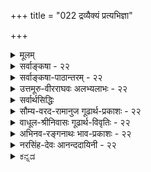 +++
title = "022 द्रव्यैक्यं प्रत्यभिज्ञा"

+++
<details><summary>मूलम्</summary>

द्रव्यैक्यं प्रत्यभिज्ञा प्रथयति परिमित्यन्तरेऽन्याप्रतीतेरंशूत्कर्षक्षयादिक्षममपि च ततो राशिवत्स्थूलमेकम् ।  
नो चेदश्रान्तचण्डानिलजलधिधुनीदन्तिदावानलाद्यैः क्षोणीयं क्षुद्यमाना क्षणमपि चरमामण्ववस्थां न जह्यात् ॥ २२ ॥
</details>

<details><summary>सर्वाङ्कषा - २२</summary>

अवयवातिरिक्तावयवि-वादे बाधकान्य् उपन्यस्य,  
उभयोर् अनतिरेके साधक-प्रमाणम् आह - द्रव्यैक्यमित्यादिना ।  
**परिमित्य्-अन्तरे** = परिमाणभेदे सत्य् अपि  
**अन्याप्रतीतेः** = अतिरिक्तपदार्थस्याप्रतीतेः **प्रत्यभिज्ञा** = ‘तदेवेदम्” इति प्रत्यभिज्ञा **द्रव्यैक्यम्** = उपादानोपादेयद्रव्ययोः अभेदम् **प्रथयति** = प्रकटयति । 

पत्र-ताटङ्कादौ आकुञ्चनप्रसारणादिना न्यूनाधिकदेशव्याप्तिरूपपरिमाणभेददर्शनेऽपि तदेवेदम्' इति ऐक्यप्रत्यभिज्ञायाः सर्वसंमतत्वात् उपादानोपादेययोः अत्यन्तं भेदो नास्त्येव । अवस्थाविशिष्टवेषेण एकमेव द्रव्यम् 'उपादानम्', ‘उपादेयम्” इति भिन्नतया व्यपदिश्यते । मृत्पिण्डः उपादानम्, घटः उपादेय इत्यत्र हि पिण्डत्वावस्थाविशिष्टा मृत् उपादानम्, घटत्वावस्थाविशिष्टा मृत् उपादेयेत्यर्थः । एतदपेक्षयातिरिक्तं किं वर्तते ? अतः अवस्थाभेदमात्रम्, न तु द्रव्यभेदः ॥ 

नन्वेवं यदि उपादानोपादेययोरैक्यमङ्गीक्रियते, तर्हि अशुद्धैर्ग्रामसारैः सस्यादेः पोषणात्, तत्र जातानां तण्डुलादीनां तादृशग्रामसारपरिणामभूतानां तदभिन्नानां भक्षणात् शिष्टानां प्रायश्चित्तीयता स्यात् । अथ 



[[48]]

सांख्यवत् सिद्धान्ते उपादानोपादेययोरत्यन्ताभेदानङ्गीकारात् न दोष इतिचेत्; एवं तृप्यन्तं छान्दसं त्वां किं ब्रूमः ? सांख्यवद्दोषो माअस्तु । अन्यादृशो दोषोऽस्तीति प्रायश्चित्तीयता कथं वार्यते ? अतः सत्कार्यवादादसत्कार्यवाद एव धर्मशास्त्रानुगुण इति चेत्-नशब्दपरिवर्तनमात्रेण प्रत्यक्षतो दृश्यमानं ग्रामसारैः पोषणं वैज्ञानिकं कथमपगच्छेत् ? परन्त्वत्रायमस्ति विशेषः - मृदः घटाद्यात्मना परिणामः प्रत्यक्षदृष्टः । ' मृदयं घटः' इति प्रत्यभिज्ञापि सर्वानुभवसिद्धा । सस्यादिपरिणामस्थले नैतादृशः परिणामः । स्वपोषणाय दत्तं गोमयादिग्रामसारं स्वपादैः चूषन्तः, स्वस्वरूपानुगुणं तं ग्रामसारमद्भुतरीत्या परिवर्तयन्तः रूपरसगन्धान् विचित्रान् प्रदर्शयन्तः कीदृशमिन्द्रजालं सस्यादिषु वर्तमाना जीवाः कुर्वन्तीति स्मारं स्मारं मूकैर्भवितव्यं सर्वैः । ग्रामसारपरिणामभूतमेव विविधसस्यानां विविधपुष्पफलादिकमिति वैज्ञानिकोऽयं विषयः केन वानुन्मत्तेनापलपितुं शक्यः । परन्तु तत्र वैज्ञानिकोऽपि सत्यांशः न द्रव्यैक्यप्रत्यभिज्ञां लेशतोऽपि जनयतीत्याश्चर्यमेतत् । परन्तु जानन्ति विज्ञानिनः । एवमेव ब्रह्मणः विविधविचित्रशक्तिपूर्णस्य परिणामरूपमपीदं जगत्, न तथा ज्ञायते, प्रत्यभिज्ञायते वा चर्मचक्षुष्कैः । ज्ञानविज्ञानसंपन्नास्तु 'सर्वं खल्विदं ब्रह्म' (छां.3-14-1) इति जानन्तः प्रत्यभिजानन्तश्च नन्दन्ति । तादृशसर्वात्मकब्रह्मदर्शने देहस्मरणादिकं किं भवेत् ? एतादृशं विलक्षणं परिणाममेव ‘विवर्तम्' आतस्थुः श्रीशङ्कराचार्या इति समये स्थाप्यते । अतः सस्यफलादौ ऐक्यप्रत्यभिज्ञाया अभावात् न प्रायश्चित्तादिप्रसङ्गःः॥ 

[[1]]

ननु प्रत्यभिज्ञाया अभावेऽपि वस्तुनोरैक्यात् प्रत्यवायोऽपरिहार्य एव किलेति चेत्; मृदः घटरूपेण परिणामापेक्षया ग्रामसाराणां पुष्पफलादिरूपेण परिणामस्यात्यन्तविलक्षणत्वान्न दोषलेशः । तत्तत्सस्यादिषु वर्तमानो हि जीवः चैतन्यस्वरूपः शब्दस्पर्शरूपरसगन्धान् अपूर्वतया परिवर्त्य सर्वं पवित्रीकृत्यैव परिणमयति । अन्यथा हि रथ्याजलानां गङ्गायां मेलनेन गङ्गाया अपि पावनत्वं न स्यात् । एतदपेक्षयापि ग्रामसाराणां परिणामोऽत्यन्तं विलक्षणोऽत्यन्तं विस्मयकारीति विवेकिनामत्याश्चर्यावहम् । तावता परिणामो नास्तीत्यसत्कार्यवादस्तु विज्ञानविरुद्धः । मनस्समाधानार्थमुच्यते यदि, तर्हि समाधत्स्व कथञ्चित् । अन्ततः - किं न स्मर्यते 'मन एव मनुष्याणां कारणं बन्धमोक्षयोः' इति । अत एतादृशविवर्तस्थले न कश्चन प्रत्यवायः । तावता वस्तुतत्त्वं कथमन्यथा भवेत् ? भोजनकाले तु भगवद्व्यतिरिक्तस्मरणं निषिद्धमित्यपि स्मर्तव्यम् । एवं सत्यपि भोजनसमये ग्रामसारस्मरणं कस्यचिद्दौर्भाग्यशालिनो यदि भवेत्, तदा भगवद्वैभवम् एतादृशेन्द्रजालरूपं स्मृत्वा पापं क्षपितव्यम्, न शक्यं चेदुपोषितव्यम् ॥ 

ननु श्रुतौ ' यथा सौम्य' इत्यादिना मृत्कार्यदृष्टान्त एव प्रदर्शितः, न तु सस्यादिदृष्टान्त इति चेत्, अस्य वैज्ञानिकत्वेन सर्वैर्ज्ञातुमशक्यत्वात्प्रसिद्धो दृष्टान्तः प्रादर्शि । मृन्निर्मितं गजाश्वदेवतामूर्त्यादिकमेव वा दृष्टान्तीक्रियताम् । मृदा निर्मितमपि गजादिकं पश्यन्तः, 'गजोऽयम अत्यद्भुतो वर्तते' इत्येव वदन्ति । देवप्रतिमां पश्यन्तश्च दिव्यं देवं पश्यन्ति पुरतः, न तु मृदम् । मृदं पश्यतां तत्र देवो न स्यात् । देवं पश्यतां तत्र मृन्न स्यात् । ‘पृथिव्या ओषधयः । ओषधीभ्योऽन्नम्' इत्यादिश्रुत्या अन्नादिपरिणामा अपि पृथिव्या एव । किं बहुना ! वेदान्तः अन्नपदं पृथिवीपर्यायं ब्रवीतीति 'ता अन्नमसृजन्त' इत्यादौ संप्रतिपन्नम् ॥ 

[[49]]



किं बहुना ! भुक्तमन्नं रसरक्तमांसमेदोमज्जास्थिरूपेण क्रमेण परिणमत इति प्रसिद्धम्। मातुश्शरीरे मातुः रक्तं क्षीररूपेण परिणमते । गोरक्तं क्षीररूपेण परिणमते । द्वयममृततुल्यमिति शास्त्रम् । नो चेत् स्तन्यपानं रक्तपानमेव भवेदिति महान् प्रत्यवायः स्यात् । तत्राप्यसत्कार्यवाद एवेति चेत्, तत् क्षीरं कुत आगतम्? किमाकाशादिति वक्तव्यम् । ईश्वर एव सर्वत्र सर्वं करोतीति चेत्, करोत्वीश्वरः । उपादानं किम् ? किं वस्तु किं रूपं करोति? अतोऽसत्कार्यवाद इति संकेतमात्रात् नात्मरक्षणं भविष्यति । परिणामवादस्तु वैज्ञानिकः मनस्तृप्त्यर्थं तथाङ्गीकुर्म इति चेत्, अङ्गीक्रियतामित्युक्तमेव ॥ 

महद्रहस्यमत्रैव ह्यस्ति किञ्चिद्विचिन्त्यताम् । एतावतापि कालेन केनाप्यवहितं न हि ॥ कथमेवमभूत् नैव ज्ञातुं केनापि शक्यते । मायां पृच्छ, न चेत्कालरूपिणं तं स्वयं प्रभुम् । 

इदमत्र तत्त्वम् - परिणामस्थले एवैक्यप्रत्यभिज्ञा । विवर्तस्थले तु द्रव्यैक्यं विज्ञानमात्रगम्यम्, न प्रत्यक्षगम्यम् । ग्रामसारेण वर्धितानां सस्यवृक्षलतादीनां धान्यफलपुष्पादीनां तत्परिणामरूपत्वं को वा विश्वसेत् विज्ञानिनमृते? ' अग्नेरापः' इति वदति श्रुतिः । 'कारणगुणाः कार्ये संक्रामन्ति' इति न्यायः कुत्र गतः ? कुतो गतः ? अत्रैवास्ति सृष्टेः रहस्यं सर्वम् । एतदपरिशीलनादेव पण्डितानां कलहो नाद्यापि शान्तः । कुत एवमिति चेत्, मायां पृच्छ, अथवा तत्स्वामिनं भगवन्तं पृच्छ । तथा च कार्ये कारणप्रत्यभिज्ञायां परिणामः, अप्रत्यभिज्ञायां तु विवर्त इत्येव युक्तम् । अधिकं पश्चात् ॥ 

सुसूक्ष्मं सृष्टिविज्ञानं परिशीलयताम् ' आराममस्य पश्यति न तं पश्यति कश्चन' (बृ.6-3-14) इति सृष्टिकर्तुर्वैभवं वैशिष्टयं च सर्वं ज्ञायेत । अत्र 'अस्य' इत्यनेन पूर्वं तत्रैव ‘स हि कर्ता' इति प्रस्तुतः परमात्मा ग्राह्यः, न तु जीवः, अर्थविरोधात् । परमात्मनोऽघटितघटनासामर्थ्यस्यान्यत्किमपेक्षितं साक्ष्यम् 'अग्नेरापः' इत्येतदपेक्षया । अग्नेरपां परिणामरूपता कथं वा मानवबुद्ध्या प्रत्यभिज्ञातुं शक्यः ? अतस्सृष्टिविज्ञानं परिणामविशेषरूपविवर्तरूपमेव । इदमेव न विलक्षणत्वाद्यधिकरणानां सर्वेषामपि विषयः । अत एव जगदिदं ज्ञानिनां दृष्ट्या ब्रह्मस्वरूपम्, आरामरूपं च । इतरेषां तु विज्ञानदृष्ट्या ब्रह्मस्वरूपम्, अज्ञानिनां दृष्ट्या तु केवलजडस्वरूपम् ॥ 

पूर्वग्रहादिकं त्यक्त्वा चिन्त्यतां सत्यमीदृशम् । सत्यैकनिष्ठास्सन्तोऽत्र प्रमाणं स्युरमत्सराः ॥ वर्धयित्वा बहून् शब्दान् केशाकेशि विधाय च । लाभः को वाऽऽप्त इति च चिन्त्यतामात्मसाक्षिकम्॥ सर्वज्ञा अपि गुरवः सूचनान्मायिनो ध्रुवम् । नैव प्राचीकशन् ते हीत्येवं मन्यामहे वयम् ॥ कालेनैवोत्तरं देयम्, तदधीनाः किलेतरे । स चागतश्च कालोऽयम् अद्य दैवं वदत्यहो ॥ 

अतिरिक्तावयव्य्-अनङ्गीकारे तात्त्विकं लाघवमाह - अंशूत्कर्षेत्यादि ।  
**अंशु**शब्दः अंशपर्यायः । **अंशवः** = अवयवाः । तेषाम् उत्कर्षः, **क्षयादिश्च** = आधिक्यन्यूनत्वे । तयोः **क्षमम्** = योग्यम् ।  
**ततः** = अतिरिक्तावयव्य्-अभावाद् एव स्थूलम् **एकम्** = अवयविपदवाच्यंम्  
**राशिवत्** = धान्यराश्य्-आदाव् इव  
अंशूत्कर्षक्षयादिक्षममपि च भवति ।  


[[50]]

अतिरिक्तावयविवादे हि, अवयवितः एकंपरमाणुविश्लेषे, संश्लेषे वा पूर्वावयविनः नाशः, संघातोऽनेकभूतैरपि भवति यथा ह्येकभूतस्य भागैः, 

देहादिः पञ्चभूतात्मक इति निगमाद्युक्तिभिश्च प्रसिद्धम् । 

नूतनावयविनः उत्पत्तिश्च अङ्गीक्रियते । इदन्त्वत्यन्तानुभवविरुद्धम् । अतिरिक्तावयव्यनङ्गीकारे तु, एकस्य धान्यराशेः कतिपयधान्यानां विश्लेषे, संश्लेषे वा अवयविनाशोत्पत्यादेरभावात् न कोऽपि कल्पनादिकेशः ॥ 

एवमनङ्गीकारे महदनिष्टमाह - नो चेदित्यादिना । नो **चेत्** = एवं यदि नाङ्गीक्रियते, हठादतिरिक्तावयवी यदि साध्यते, तदा **अश्रान्तचण्डानिलजलधिधुनीदन्तिदावानलाद्यैः** = **अश्रान्ताः** = अविरताः **चण्डानिलः** =वात्यादिः । **जलधिः** = समद्रः । **धुन्यः** = नद्यः । **दन्तिनः** = दिग्गजाः, तैः पौराणिकप्रक्रियया भूमेरधः अष्टदिक्षु भूमिं वहन्तो वर्तमाना महागजाः भारपीडिताः स्वांसं यदा चालयन्ति, तदा भूमिरपि तेन चलनेन कंपते इति पौराणिकाः । अथवा, **दन्तिनः** = सामान्यगजाः । ते मत्ता भूमिं घट्टयन्ति । तेन कतिपयाणूनां विश्लेषोऽनिवार्यः । **दावानलः** = दावाग्निः । **आद्यैः** = एतदादिभिः अवयवविश्लेषहेतुभिः इयं **क्षोणी** = भूमिः **क्षुद्यमाना** = चूर्णीक्रियमाणा **चरमाम्** = प्रलयकालिकीम् **अण्ववस्थाम्** = अणुत्वावस्थांम् क्षणमपि न **जह्यात्** = न त्यजेत् आदिपदेन भूकम्पादिः गृह्यते ॥ 

। 

अयमाशयः – एकस्य परमाणोः विश्लेषेऽपि पूर्वावयविनो नाशः, अवयव्यन्तरोत्पत्तिश्च वैशेषिकैः अङ्गीक्रियते । एवञ्च, महावात्याः, समुद्रतरङ्गारभट्यः, नदीभूकम्पाद्याश्च परमाणुविश्लेषहेतवः सततं संभाव्यन्ते किल । एभिः भूमिरूपावयविनः पूर्व स्थितवतः नाशः अनिवार्यः । यावता च पुनरवयव्यारम्भः, तावतैव उक्तहेतुष्वन्यतमस्यानिवार्यतया पुनः पुनः अवयवानां विश्लेषेण अवयविनः नाश एव स्यात् । ततश्च भूम्याख्यावयविनः निष्पत्तिरेवासंभाविनी स्यात् । इदं चात्यन्तमनुभवादिविरुद्धम् । अतः अतिरिक्तावयव्यनङ्गीकार एव वरम् । वस्तुतस्तु - आरम्भवादिनां लोकायतपदवाच्यानां नैयायिकानां नायं शास्त्रस्य विषयः । ईश्वरानुमानादिकमपि न शुद्धनैयायिकानामिति अग्रे नायकसरे वक्ष्यते । अथापि दोषस्य समाधेयत्वाभिप्रायेण दूषणमुक्तम्, शिष्यबुद्धिवैशद्याय ॥ २२ ॥
</details>


<details><summary>सर्वाङ्कषा-पाठान्तरम् - २२</summary>

अवयवातिसिकतावयविवादे बाधकान्युपन्यस्य, उभयोरनतिरेके साधकप्रमाणमाह - द्रव्यैक्य-मित्यादिना । परिमित्यन्तरे = परिमाणभेदे सत्यपि अन्याप्रतीतेः = अतिरिक्तपदार्थस्याप्रतीतेः प्रत्यभिज्ञा = 'तदेवेदम्‌' इति प्रत्यभिज्ञा द्रव्यैक्यम्‌ = उपादानोपादेयद्रव्ययोः अभेदम् प्रथयति = प्रकटयति । पत्रताटङ्कादौ आकुञ्चनप्रसारणादिना न्युनाधिकदेशव्याप्तिरूपपरिमाणभेददर्शनेऽपि 'तदेवेदम्‌' इति ऐक्यप्रत्यभिज्ञायाः सर्वसंमतत्वात्‌ उपादानोपादेययोः अत्यन्तं भेदो नास्त्येव । अवस्थाविशिष्टवेषेण एकमेव द्रव्यम्‌ 'उपादानम्‌', 'उपादेयम्‌' इति भिन्नतया व्यपदिश्यते । मृत्पिण्डः उपादानम्‌, घटः उपादेय इत्यत्र हि पिण्डत्वावस्थाविशिष्टा मृत्‌ उपादानम्‌, घटत्वावस्थाविशिष्टा मृत्‌ उपादेयेत्यर्थः । एतदपेक्षयातिरिक्तं किं वर्तते? अतः अवस्थाभेदमात्रम्‌, न तु द्रव्यभेदः ॥   
नन्वेवं यदि उपादानोपादेययोरैक्यमङ्गीक्रियते, तर्हि अशुद्धैर्ग्रामसारेः सस्यादेः पोषणात्‌, तत्र जातानां तण्डुलादीनां तादृशग्रामसारपरिणामभूतानां तदभित्नानां भक्षणात्‌ शिष्टानां प्रायश्चित्तीयता स्यात्‌ । अथ सांख्यवत्‌ सिद्धान्ते उपादानोपादेययोरत्यन्ताभेदानङ्गीकारात्‌ न दोष इतिचेत्‌; एवं तृप्यन्तं छान्दसं त्वां किं ब्रूमः? सांख्यवद्दोषो माअस्तु । अन्यादृशो दोषोऽस्तीति प्रायश्चित्तीयता कथं वार्यते? अतः सत्कार्यवादादसत्कार्यवाद एव धर्मशास्त्रानुगुण इति चेत्‌ न शब्दपरिवर्तनमात्रेण प्रत्यक्षतो दृश्यमानं ग्रामसारैः पोषणं वैज्ञानिकं कथमपगच्छेत्‌? परन्त्वत्रायमस्ति विशेषः - मृदः धटाद्यात्मना परिणामः प्रत्यक्षदृष्टः । 'मृदयं घटः' इति प्रत्यभिज्ञापि सर्वानुभवसिद्धा । सस्यादिपरिणामरस्थले नैतादृशः परिणामः । स्वपोषणाय दत्तं गोमयादिग्रामसारं स्वपादैः चूषन्तः, स्वस्वरूपानुगुणं तं ग्रामसारमद्भुतरीत्या परिवर्तयन्तः रूपरसगन्धान्‌ विचित्रान्‌ प्रदर्शयन्तः कीदृशमिन्द्रजालं सस्यादिषु वर्तमाना जीवाः कुर्वन्तीति स्मारं स्मारं मूकैर्भवितव्यं सर्वैः । ग्रामसारपरिणामभूतमेव विविधसस्यानां विविधपुष्पफलादिकमिति वैज्ञानिकोऽयं विषयः केन वानुन्मत्तेनापलपितुं शक्यः । परन्तु तत्र वैज्ञानिकोऽपि सत्यांशः न द्रव्यैक्यप्रत्यभिज्ञां लेशतोऽपि जनयतीत्याश्चर्यमेतत्‌ । परन्तु जानन्ति विज्ञानिनः । एवमेव ब्रह्मणः विविधविचित्रशक्तिपूर्णस्य परिणामरूपमपीदं जगत्‌, न तथा ज्ञायते, प्रत्यभिज्ञायते वा चर्मचक्षुष्कैः । ज्ञानविज्ञानसंपन्नास्तु 'सर्वं खल्विदं ब्रह्म' (छं .३-१४-१) इति जानन्तः प्रत्यभिजानन्तश्च नन्दन्ति । तादृशसर्वात्मकब्रह्मदर्शने देहस्मरणादिकं किं भवेत्‌? एतादृशं विलक्षणं परिणाममेव 'विवर्तम्‌' आतस्थुः श्रीशङ्कराचार्या इति समये स्थाप्यते । अतः सस्यफलादौ ऐक्यप्रत्यभिज्ञाया अभावात्‌ न प्रायश्चित्तादिप्रसद्धः ॥   
ननु प्रत्यभिज्ञाया अभावेऽपि वस्तुनोरैक्यात्‌ प्रत्यवायोऽपरिहार्य एव किलेति चेत्‌; मृदः घटरूपेण परिणामपेक्षया ग्रामसाराणां पुष्पफलादिरूपेण परिणामस्यात्यन्तविलक्षणत्वान्न दोषलेशः । तत्तत्सस्यादिषु वर्तमानो हि जीवः चैतन्यस्वरूपः शब्दस्पर्शरूपरसगन्धान्‌ अपूर्वतया परिवर्त्त्य सर्वं पवित्रीकृत्यैव परिणम- यति । अन्यथा हि रथ्याजलानां गङ्गायां मेलनेन गङ्गाया अपि पावनत्वं न स्यात्‌ । एतदपेक्षयापि ग्रामसाराणां परिणामोऽत्यन्तं विलक्षणोऽत्यन्तं विस्मयकारीति विवेकिनामत्याश्चर्यावहम्‌ । तावता परिणामो नास्तीत्यसत्कार्यवादस्तु विज्ञानविरुद्धः । मनस्समाधानार्थमुच्यते यदि, तर्हि समाधत्स्व कथञ्चित्‌ । अन्ततः - किं न स्मर्यते 'मन एव मनुष्याणां कारणं बन्धमोक्षयोः' इति । अत एतादृशविवर्तस्थले न कश्चन प्रत्यवायः । तावता वस्तुतत्त्वं कथमन्यथा भवेत्‌? भोजनकाले तु भगवद्व्यतिरिक्तस्मरणं निषिद्धमित्यपि स्मर्तव्यम्‌ । एवं सत्यपि भोजनसमये ग्रामसारस्मरणं कस्यचिद्दौर्भाग्यशालिनो यदि भवेत्‌, तदा भगवद्वैभवम्‌ एतादृशेन्द्रजालरूपं स्मृत्वा पापं क्षपितव्यम्‌, न शक्यं चेदुपोषितव्यम्‌ ॥   
ननु श्रुतौ 'यथा सोम्य' इत्यादिना मृत्कार्यदृष्टान्त एव प्रदर्शितः, न तु सस्यादिदृष्टान्त इति चेत्‌, अस्य वैज्ञानिकत्वेन सर्वैर्ज्ञातुमशक्यत्वात्मसिद्धो दृष्टान्तः प्रादर्शि । मृन्निर्मितं गजाश्वदेवतामूर्त्यादिकमेव वा दृष्टान्तीक्रियताम्‌ । मृदा निर्मितमपि गजादिकं पश्यन्तः, 'गजोऽयम् अत्यद्भुतो वर्तते' इत्येव वदन्ति । देवप्रतिमां पश्यन्तश्च दिव्यं देवं पश्यन्ति पुरतः, न तु मृदम्‌ । मृदं पश्यतां तत्र देवो न स्यात्‌ । देवं पश्यतां तत्र मृन्न स्यात्‌ । 'पृ॒थि॒व्या ओष॑धयः । ओष॑धी॒भ्योऽन्नम् ।' (तै.उप. ३.५.१४.१) इत्यादिश्रुत्या अन्नादिपरिणामा अपि पृथिव्या एव । किं बहुना! वेदान्तः अन्नपदं पृथिवीपर्यायं ब्रवीतीति 'ता अन्नमसुजन्त' इत्यादौ संप्रतिपन्नम्‌ ॥   
किं बहुना! भुक्तमन्नं रसरक्तमांसमेदोमज्जास्थिरूपेण क्रमेण परिणमत इति प्रसिद्धम्‌ । मातृश्शरीरे मातुःरक्तं क्षीररूपेण परिणमते । गोरक्तं क्षीररूपेण परिणमते । द्वयममृततुल्यमिति शास्त्रम्‌ । नो चेत्‌ स्तन्यपानं रक्तपानमेव भवेदिति महान्‌ प्रत्यवायःस्यात्‌ । तत्राप्यसत्कार्यवाद एवेति चेत्‌, तत्‌ क्षीरं कुत आगतम्‌? किमाकाशादिति वक्तव्यम्‌ । ईश्वर एव सर्वत्र सर्वं करोतीति चेत्‌, करोत्वीश्वरः । उपादानं किम्‌? किं वस्तु किं रूपं करोति? अतोऽसत्कार्यवाद इति संकेतमात्रात्‌ नात्मरक्षणं भविष्यति । परिणामवादस्तु वैज्ञानिकः मनस्तृप्त्यर्थं तथाङ्गीकुर्म इति चेत्‌, अङ्गीक्रियतामित्युक्तमेव ॥ `   
महद्रहस्यमत्रैव ह्यस्ति किञ्चिद्विचिन्त्यताम्‌ । एतावतापि कालेन केनाप्यवहितं न हि ॥   
कथमेवमभूत्‌ नैव ज्ञातुं केनापि शक्यते । मायां पृच्छ, न चेत्कालरूपिणं तं स्वयं प्रभुम्‌ ॥   
इदमत्र तत्त्वम्‌ - परिणामस्थले एवैक्यप्रत्यभिज्ञा । विवर्तस्थले तु द्रव्यैक्यं विज्ञानमात्रगम्यम्‌, न प्रत्यक्षगम्यम्‌ । ग्रामसारेण वर्धितानां सस्यवृक्षलतादीनां धान्यफलपुष्पादीनां तत्परिणामरूपत्वं को वा विश्वसेत्‌ विज्ञानिनमृते? 'अग्नेरापः' इति वदति श्रुतिः । 'कारणगुणाः कार्ये संक्रामन्ति' इति न्यायः कुत्र गतः? कुतो गतः? अत्रैवास्ति सृष्टेः रहस्यं सर्वम्‌ । एतदपरिशीलनादेव पण्डितानां कलहो नाद्यापि शान्तः । कुत एवमिति चेत्‌, मायां पृच्छ, अथवा तत्स्वामिनं भगवन्तं पृच्छ । तथा च कार्ये कारणप्रत्यभिज्ञायां परिणामः, अप्रत्यभिज्ञायां तु विवर्त इत्येव युक्तम्‌ । अधिकं पश्चात् ॥   
सुसूक्ष्मं सुष्टिविज्ञानं परिशीलयताम्‌ 'आराममस्य पश्यति न तं पश्यति कश्चन' (बृ.६-३-१४) इति सृष्टिकर्तुर्वैभवं वैशिष्ट्यं च सर्वं ज्ञायेत । अब्र 'अस्य' इत्यनेन पूर्वं तत्रैव 'स हि कर्ता' इति प्रस्तुतः परमात्मा ग्राह्यः, न तु जीवः, अर्थविरोधात्‌ । परमात्मनोऽघटितघटनासामर्थ्यस्यान्यत्किमपेक्षितं साक्ष्यम्‌ 'अग्नेरापः' इत्येतदपेक्षया । अग्नेरपां परिणामरूपता कथं वा मानवबुद्ध्या प्रत्यभिज्ञातुं शक्यः? अतस्सृष्टि- विज्ञानं परिणामविशेषरूपविवर्तरूपमेव । इदमेव न विलक्षणत्वाद्यधिकरणानां सर्वेषामपि विषयः । अत एव जगदिदं ज्ञानिनां दृष्ट्या ब्रह्मस्वरूपम्‌, आरामरूपं च । इतरेषां तु विज्ञानदृष्ट्या ब्रह्मस्वरूपम्‌, अज्ञानिनां दृष्ट्या तु केवलजडस्वरूपम्‌ ॥   
पूर्वग्रहादिकं त्यक्त्वा चिन्त्यतां सत्यमीदृशम्‌ । सत्यैकनिष्ठास्सन्तोऽत्र प्रमाणं स्युरमत्सराः ॥   
वर्धयित्वा बहून्‌ शब्दान्‌ केशाकेशि विधाय च । लाभः को वाऽऽप्त इति च चिन्त्यतामात्मसाक्षिकम्‌ ॥   
सर्वज्ञा अपि गुरवः सूचनान्मायिनो ध्रुवम्‌ । नैव प्राचीकशन्‌ ते हीत्येवं मन्यामहे वयम्‌ ॥   
कालेनैवोत्तरं देयम्‌, तदधीनाः किलेतरे । स चागतश्च कालोऽयम् अद्य दैवं वदत्यहो ॥   
अतिरिक्तावयव्यनङ्गीकारे तात्त्विकं लाघवमाह - अंशूत्कर्षत्यादि । अंशुशब्दः अंशपर्यायः । अंशवः = अवयवाः । तेषाम् उत्कर्षः, क्षयादिश्च = आधिक्यन्यूनत्वे । तयोः क्षमम्‌ = योग्यम्‌ । ततः = अति- रिक्तावयव्यभावादेव स्थूलम्‌ एकम्‌ = अवयविपदवाच्यं राशिवत्‌ = धान्यराश्यादाविव अंशूत्कर्षक्षयादिक्षममपि च भवति । अतिरिक्तावयविवादे हि, अवयवितः एकपरमाणुविश्लेषे, संश्लेषे वा पूर्वावयविनः नाशः, नूतनावयविनः उत्पत्तिश्च अङ्गीक्रियते । इदन्त्वत्यन्तानुभवविरुद्धम्‌ । अतिरिक्तावयव्यनङ्गीकारे तु, एकस्य धान्यराशेः कतिपयधान्यानां विश्लेषे, संश्लेषे वा अवयविनाशोत्पत्यादेरभावात्‌ न कोऽपि कल्पनादिक्लेशः ॥   
एवमनङ्गीकारे महदनिष्टमाह - मो चेदित्यादिना । नो चेत्‌ = एवं यदि नाङ्गीक्रियते, हठादतिरिक्ता- वयवी यदि साध्यते, तदा अश्रान्तचण्डानिलजलधिधुनीदन्तिदावानलाद्यैः = अश्रान्ताः = अविरताः चण्डानिलः = वात्यादिः । जलधिः = समुद्र: । धुन्यः = नद्यः । दन्तिनः = दिग्गजाः, तैः पौराणिकप्रक्रियया भूमेरधः अष्टदिक्षु भूमिं वहन्तो वर्तमाना महागजाः भारपीडिताः स्वासं यदा चालयन्ति, तदा भूमिरपि तेन चलनेन कंपते इति पौराणिकाः । अथवा, दन्तिनः = सामान्यगजाः । ते मत्ता भूमिं घट्टयन्ति । तेन कतिपयाणूनां विश्लेषोऽनिवार्यः । दावानलः = दावाग्निः । आद्यैः = एतदादिभिः अवयवविश्लेषहेतुभिः इयं क्षोणी = भूमि: क्षुद्यमाना = चूर्णीक्रियमाणा चरमाम्‌ = प्रलयकालिकीम्‌ अण्ववस्थाम्‌ = अणुत्वावस्थां क्षणमपि न जह्यात्‌ = न त्यजेत्‌ आदिपदेन भूकम्पादिः गृह्यते ॥   
अयमाशयः - एकस्य परमाणोः विश्लेषेऽपि पूर्वावयविनो नाशः, अवयव्यन्तरोत्पत्तिश्च वैशेषिकैः अङ्गीक्रियते । एवञ्च, महावात्याः, समद्रतरङ्गारभट्यः, नदीभूकम्पाद्याश्च परमाणुविश्लेषहेतवः सततं संभाव्यन्ते किल । एभिः भूमिरूपावयविनः पूर्वं स्थितवतः नाशः अनिवार्यः । यावता च पुनरवयव्यारम्भः, तावतैव उक्तहेतुष्वन्यतमस्यानिवार्यतया पुनः पुनः अवयवानां विश्लेषेण अवयविनः नाश एव स्यात्‌ । ततश्च भूम्याख्यावयविनः निष्पत्तिरेवासंभाविनी स्यात्‌ । इदं चात्यन्तमनुभवादिविरुद्धम्‌ । अतः अतिरिक्तावयव्यङ्गीकार एव वरम्‌ । वस्तुतस्तु - आरम्भवादिनां लोकायतपदवाच्यानां नैयायिकानां नायं शास्त्रस्य विषयः । ईश्वरानुमानादिकमपि न शुद्धनैयायिकानामिति अग्रे नायकसरे वक्ष्यते । अथापि दोषस्य समाधेयत्वाभिप्रायेण दूषणमुक्तम्‌, शिष्यबुद्धिवैशद्याय ॥ २२ ॥
</details>


<details><summary>उत्तमूरु-वीरराघवः अलभ्यलाभः - २२</summary>

मेदसाधनायोग उक्तः । तत एव लाघवादभेदः सिद्धः; अभेदसाधकमप्युच्यत उपरीत्याह एवमिति । भेदे बाघकं गुरुत्वाद्याधिवयाभावः – वृत्त्यनुपपत्ति - विभिन्नसामग्रीनानोत्पत्तिविनाशकल्पनादि । पटकारणतुरीवेमकुविन्दादीनां खण्डपटोत्पत्तौ कारणत्वाभावाद्धि सामग्रीभेदः कल्प्यः । साधकानामिति । नामसंख्याव्यवहृतिधिषणादीनामित्यर्थः । स्थिरत्वे प्रमाणमेवेति । यदि प्रत्यभिज्ञाया अप्रामाण्यं स्यात्, तर्हि, 'क्षणभेदेऽपि न घटभेदः, सोऽयं घट इति प्रत्यभिज्ञानात्' इति बौद्धं प्रति दूषणं नोद्भाव्येत । तद्वत् तन्तव एव पटः, मृत्तिकेत्येव सत्यमिति प्रत्यभिज्ञानमपीत्यर्थः । उपलक्षणमिति । नामसंख्यपरिमाणादिभेदे दृष्टेऽपि प्रत्यभिज्ञा द्रव्यैक्यं साधयेत् । यदि अभेददर्शनयत् भेददर्शनमपि स्यात् विवादः स्यात्; तन्नेत्याह अन्याप्रतीतेरिति । घनीकृतस्येति । अत्र आ.दा. ''यद्यपि द्रव्यान्तरोत्पत्तिः तूलपिण्डादौ प्रचयस्य परिमाणहेतुत्वं वदताऽङ्गीकृता, अथापि पद्मसंकोचविकासादिस्थले न्यायवार्तिकादावनारम्भस्योक्तत्वात् तुल्यत्वान्नात्राप्यवयव्यारम्भ इति सिद्धवत्कृत्योक्तिः'' इति । अयमाशयः - प्रचिततूलपिण्डद्वयारब्धे द्रव्ये परिमाणं प्रति महत्त्वं प्रचयश्च कारणमित्युक्तं तैः । एकतूलपिण्डस्य प्रचयेऽपि द्रव्यान्तरं तावता न सिद्ध्यति । सर्वांशविरलीकरणे तदिष्टावपि यस्तूलपिण्डः एकभागे घनीकृतः भागान्तरे परं प्रचितः, तत्र पद्मन्यायेन द्रव्यभेदाभाव एवेति । अत एकत्र विशेषणद्वयसमुच्चयार्थ इह चकारः । एवमित्यस्य दृष्टेऽपीत्यत्रान्वयः । वृत्तचतुरश्रेति । वृत्तत्वं तन्तुसंघे, चतुरश्रत्वं पटे । भिन्नपरिमाणकं सर्वं विभिन्नमिति धृष्टवादे प्राच्यग्रन्थविरोधादपसिद्धान्त इत्याह पद्मेति । ननु पद्मस्य मुकुलावस्थायां प्रबोधावस्था- याञ्चावयवतारतम्याभावादेकद्रव्यत्वमिष्यते । अग्रभागमात्रेऽन्यथाभावाच्च । अतः पद्ममुभयदशायामप्यन्त्यावयवि । अत्र तु एक तन्त्वपेक्षया पटे अवयवाधिक्यं स्फुटम् । तन्तुसंघग्रहणेऽपि तत्र पटवत् अवयविप्रतीत्यभावात् अंश्वपेक्षावयवित्वेऽपि तन्त्वपेक्षयाऽवयवित्वस्याभावात् पटे च तत्सत्त्वात् अन्त्यावयवित्वतदभावरूपवैषम्यमस्तीति चेन्न; तन्निरूपितावयवित्वाश्रयस्य तदतिरिक्तद्रव्यत्वमिति नियमाभावात् । सेनावनपरिषदादौ तत्तदंगव्यक्तिनिरूपितावयवित्वेऽपि द्रव्यान्तरत्वाभावात् । इदमेव प्रसक्तमन्त्यावयवित्वं खण्डयन् श्लोकद्वितीयपादमवतारयति किञ्चेत्यादिना । श्लोके उत्कर्षपदेन अपनयनरुपार्थग्रहणे पादोऽयं परिमाणन्यूनतायां द्रव्यैक्यपरः स्यात् । तदा वृत्तौ अपि चेत्यादि तदवतरणं भवेत् । यदि ‘अवयवोत्कर्षाकर्षवादमात्रात् इत्यादिवाक्य इव उत्कर्षः आधिक्यम्, तदा किञ्चेत्यारभ्यैव तदवतरणम् । श्लोके क्षयशब्दश्चापकर्षपरः । तन्तौ अश्वाधिवयात् क्षीणभावात् दारितसंधानाच्च परिमाणभेदः सहजः । अन्त्यावयवित्वं नाम अवयव्यन्तरानारम्भकत्वे सति अवयवित्वम्; द्रव्यान्तरासमवायित्वे सति समवेतद्रव्यत्वं वा । उत्तरत्रेति । प्रथमपटे अन्त्यावयवित्वस्थापनाय पटान्तरानुत्पत्तेरिष्टौ तदा परिमाणाधिक्यादिकं पटसंघातमादायैव निर्वाह्यम् । तद्वत् सर्वत्र तन्तुसंघातेनैव निर्वाहात् प्रथमपटस्यापि समवेतद्रव्यत्वरूपावयवित्वमेव नास्ति; कुतोऽन्त्यावयवित्वमिति भावः । अन्यस्तर्हीति । महापटगोपुरादिरित्यर्थः । ननु गोपुरं स्वस्थितिकाले अन्त्यावयव्येव स्थितम् । सुधाद्यधिकमेलने तन्नष्टमेवेत्यत्राह उत्तरत्रेति । असमवायिनाशात् - समवायिकारणरूपावयवसंयोगनाशात् । केचित् असमवायिकारणं विना कार्यं क्षणमपि न तिष्ठतीति वदन्ति, तन्मते असमवायिकारणस्य संयोगस्य नाशको गुणो विभाग एव द्रव्यनाशकोऽपि वक्तव्यः । सिद्धान्तानुकूलश्चेदम् - अवयवसंयोगरूपावस्थातिरिक्तपटादिद्रव्याभावात् अवयवविभागात् पटनाश इत्येव वक्तव्यत्वादित्याशयेन समवायिविगमाच्चेत्युक्तम् ।  
अश्विति । तन्तुत्वावस्थाप्राक्तनी अवस्था अंशुत्वम् । अंशुरूपांशस्योत्कर्षः – समुदायात् पृथक्करणम् । क्षयः - कस्यचित् स्वस्थान एव तन्तूत्पादनानर्हतया लोपः । यद्वा प्रागुक्तरीत्या उत्कर्णः आधिक्यम्; क्षयः अपकर्षः । तन्तुस्थौल्यापादकः अंशूत्कर्षः तत्कार्श्यहेतुरपकर्षः तन्तुनिर्माणारम्भेछेदो विदारणम्, तत्प्रतिसंधानं ततः । एकमेव स्थूलं तूलं ततः द्रव्यान्तराप्रतीतेः राशिवत् उक्तोत्कर्षादिसर्वदशार्हं परिमाणतारतम्यभाक् भवतीत्यर्थः । अश्रान्तेति विशेषणम् अण्ववस्थासार्वदिकत्वोपपादकम् । मन्दानिलस्यप्यणुविश्लेषकत्वं जातु भाति, चण्डे तत् सुनिश्चितमित्याशयेन चण्डोक्तिः । अणुद्वयविघटने द्रव्यवति द्रव्यान्तरानुत्पत्त्या अवयविपरम्परानाशक्रमेण महापृथिवीनाशानन्तरमेव अवशिष्टावयवाधीनावयव्युत्पत्तेर्वक्तव्यतया तदारम्भप्राक्क्षणे भागान्तरे अणुद्वयविघटने उपर्युपरि तथैव बहुत्र क्षोदप्रसक्तौ अवयव्यारम्भानवकाशात् अणुसंघातस्थितिरेव । न च तथा विच्छेद नियमो नेति शंक्यम् । महापृथिव्यामनिल– जलधि-गिरिप्रवाह-दावानल-गज-कृषीवलादि-कृतखननाद्यनेक प्रसक्तिमत्यामणुविच्छेदासंभवस्यैव दुर्वचत्वात् । क्षुद्यमाना – अतीवविदार्यमाणावयवतयैव विद्यमाना । एवमधिककालमण्ववस्थर्येव स्थितौ तदवसरे एकत्वमहत्त्वादेः संघातमादायैव समर्थनीयतया सर्वदैव एवमेवोपपत्तौ किमवयविकल्पनयेति भावः ।  
एवं स्थूलावयविकल्पनानुपपत्तिमुपवर्ण्य महद्दीर्घवद्वेति दृष्टान्तयोपादानेन सूत्रकारपरिहसितमप्यंशमुत्तरार्धविवक्षितत्वेन घटयति यदपीति । तथाच क्षोण्याः । क्षोदवशादण्ववस्थाया अङ्गीकारे पुनः क्षोणीभावो न भवन्मते इत्यत्रैतदनुपपत्तिरपि कारणमिति भावः । द्वाभ्यामिति एकमात्रस्य व्यादीनाञ्च व्यवच्छेदः । तदुपपाद्यते उपरि । तत्परिमाणं चेति । अवयविपरिमाणं प्रति क्वचिदवयवसंख्याकारणम्, क्वचित् परिमाणम्, क्वचित् प्रचयाख्यः संयोगः। अनेकावयवपरिमाणतोऽवयविपरिमाणोत्पत्तिः प्रत्यक्षसिद्धा । अत एव परिमाणस्य स्वसमानजातीय स्वोत्कृष्टपरिमाणजनकत्वमभ्युपेत्यम्, महत्तो महत्तरोत्पत्तिदर्शनात् । परमाणुपरिमाणं चेत् द्वणुकपरिमाणे कारणम् अणुतोऽणुतरोत्पत्तिः स्यात् स्वोत्कृष्टजननावश्यम्भावात् । तदा परमाणोः परमाणुत्वमेवापेयात् । अतस्तत्र परमाणुद्वयगतद्वित्वसंख्यैव कारणम् । एवं त्र्यणुकपरिमाणं प्रति द्व्यणुपरिमाणं न कारणम्, सजातीयपरिमाण जनकत्वस्यैव कॢप्ततया तदुत्पत्त्ययोगात् । अतस्तत्र द्व्यणुकत्रयगतत्रित्वसंख्या कारणम् । द्वित्वादिसंख्याश्चापेक्षाबुद्धिं विना न भवन्ति । सर्गारम्भे, अयमेकः अयमेक इत्येवं को नु पश्येत् । एव जगत्सर्गहेतुद्व्यणुकत्र्यणुकगतपरिमाणविशेष कारणापेक्षाबुद्धि बलादीश्वरसिद्धिरिति सूक्ष्मक्षिका तार्किकाणाम् । प्रचयाख्यसंयोगात् परिमाणोत्पादश्च शिथिलविरलसंयोगाधीनतूलपिण्डस्थले द्रष्टव्यः । अस्य प्रचयस्य, अवयवमहत्त्वस्य परमाणुद्व्यणुकविषये दुर्वचत्वात् संख्यैव परिमाणकारणमिति । ननु द्वित्वादिसंख्याया अपेक्षाबुद्धिनाशे नाश इष्टः । ईश्वरज्ञानरूपापेक्षाबुद्धेर्नित्यतया तद्द्वित्वादीनां नाशो न स्यात् । जातस्य च नाशावश्यम्भावात् तस्य जन्मापि दुर्वचमित्यत्राह कार्यत्वादनित्येति । अन्तत ईश्वरसंकल्परूपनाशकदारिद्यं नास्तीति भावः ।  
ननु प्रत्यक्षाप्रत्यक्षोभयाधीनसंयोगादेरप्यप्रत्यक्षत्वं प्रागुक्तम्, कथमप्रत्यक्षद्वयजन्यस्य त्रसरेणोः प्रत्यक्षत्वमित्यत्राह स चेति । संयोगसंबन्धग्राहिप्रत्यक्षस्य संयोगिद्वयविषयकत्वस्यावश्यकत्वात् तदयोगात् तदग्रहणेऽपि, अवयविग्रहणे तादृशानुपपत्तिर्नेति भावः । कथमाकृतिग्रहणमन्तरा व्यक्तिग्रहणमिति चेत् - न । जातिग्रहणे ह्याकृतिग्रहापेक्षा; न व्यक्तिग्रहे इति । जालसूर्य मरीचिस्थतया त्रसरेणोस्तद्रूपं मरीचिरूपाभिभूतमित्याशयेनोक्तं पक्षान्तरमाह यद्वाऽन्यरूपेति । भावरूपस्य सर्वस्येति । कार्यस्येत्यर्थसिद्धम् । अनेन तन्तुरूपं पटरूपस्येति, 'कारणगुणपूर्वकः कार्यगुणो दृष्टः' इति काणादकल्पनाऽपि संगृहीता । निमित्तमात्रेति । भावकार्यस्य सर्वस्य द्रव्यगुणकर्मान्तर्गततया समवायसंबन्धार्हत्वात् तत् यत्रोत्पद्यते तत् समवायिकारणम्, समवायिकारणे प्रत्यासन्नं सत् कारणम् असमवायिकारणम्, तदुभयविलक्षणं सर्वं निमित्तकारणमिति विभागः सुवचः । ध्वंसस्य चाभावत्वात् समवायानर्हत्वात् तदाधारस्य च तत्समवायित्वायोगात् तत्समवायिप्रत्यासन्नत्वस्यापि क्वचित् दुर्वचत्वात् ध्वंसविषयेऽपेक्षितस्य सर्वस्य कारणस्य निमित्तत्वेनैव व्यवहार इति तार्किकसरणिः । अस्मन्मते कारणकार्यैक्यात् कारणगुणातिरिक्तकार्यगुणाभावात्, ध्वंसस्य च अवस्थारूपतया भावगदार्थत्वेन तदिष्टवैलक्षण्याभावाच्च सर्वं कल्पनामात्रम् । अदृष्टवशात् वाय्वादिवशाद्वा चलनस्य बहुत्र संभवात् द्वाभ्यामेवाणुभ्यां प्रथमावयवीति तार्किकशासनमकिञ्चित्करम् । अणुबहुत्वे, कार्ये महत्त्वं स्यादिति चेत्, द्वित्वे लोके महत्त्वोत्पत्तिदर्शनात् तदापि स्यात् । अस्तु महत्त्वम्; किं ततः? प्रत्यक्षत्वापत्तिरिति चेत् - तदपीष्यताम् । महत्तरत्वं प्रत्यक्ष्यकारणमिति वा स्वीक्रियताम् । एवञ्च द्व्यणुकगतत्रित्वसंख्या त्रयशुकमहत्त्वे कारणमिति कल्पनापि त्यक्ष्यते; द्व्यणुकमहत्त्वादेव तत्संभवात् । प्रत्यक्षे महत्त्वं कारणमिति च व्यर्थम् । परिमाणानां स्वसमानजातीयस्वोत्कृष्टपरिमाजनकत्वमिति नियमोऽप्यनपेक्षितः । एकद्रव्यापेक्षयाऽनेकद्रव्यघटितस्याधिकदेशव्यापित्वं भवतीत्येक एव नियमः । अणुजन्यं द्व्यणुकमधिकदेशसंबन्ध्येव भवेत् । अतः संख्याया न कारणत्वम् । संख्याद्वित्वादिरपि अपेक्षाबुद्धिजन्या न भवति । अनेकद्वित्वाद्युत्पत्तिकल्पने गौरवात्, स्वतस्सिद्धस्य द्वित्वादेस्तत्तदपेक्षाबुद्धिर्व्यञ्जिकैव । एवञ्चापेक्षाबुद्धिबलेनेश्वरसाधनप्रयासः अनुमानदरिद्रसमादृतः कुशकाशावलम्बमात्रम् । एवं द्वाभ्यां द्व्यणुकाभ्यां चतुरादिभिर्वा नावयवि जन्यत इति नियमोऽपि निर्मूलः । तदेवं परभाणुद्व्यणुकरूपावयवानाम् अवयवातिरिक्तावयविद्रव्याणां अवयवगुणकार्यावयविगुणानां अवयवनिष्ठकर्मातिरिक्तावयविकर्मणां नित्यजातिरूपसामान्यानां विशेषाणां भावातिरिक्तानामभावानाञ्च सर्वेषामभाव एवेति सप्तपदार्थीज्ञानमतत्त्वज्ञानमेवेति दूषणं हृदि निधायाऽऽह एतादृशं कल्पनाजातमिति ॥ २२ ॥
</details>

<details><summary>सर्वार्थसिद्धिः</summary>

एवं तन्तुपटादीनां भेदे बाधकं तत्साधकानामन्यथासिद्धत्वं चोक्तम् । तथाऽप्यभेदे किं प्रमाणमिति वदन्तं प्रति स्थिरत्वे प्रमाणमेवात्र प्रमाणमित्याह - द्रव्यैक्यमिति ॥ परिमित्यन्तरे, सत्यपीति शेषः । इदं च भेदसाधकानामुपलक्षणम्, यथा प्रसारितस्याकुञ्चितस्य दीर्घत्वह्रस्वत्वे, यथा च घनीकृतस्य विरलीकृतस्य च तूलपिण्डस्याल्पत्वविपुलत्वे दृश्येते, एवं वृत्तचतुरश्रत्वादिविशेषे दृष्टेऽपि स्यात् । कुतः? अन्याप्रतीतेः, द्रव्यान्तरस्यादर्शनादित्यर्थः । अन्यथा सर्वत्र यत्किंचिदवस्थाभेदमात्रेऽपि द्रव्यभेदो दृश्यत इति धृष्टवादे का प्रत्युक्तिः? पद्मसंकोचविकासादिषु च द्रव्यान्तराभावो न्यायवार्तिकटीकायामुक्तः । किंचान्त्यावयवित्वं पटादीनामिष्यते । तैरनेकैरच्छिन्नावयवैरेकपटादिनिर्माणेऽवयव्यन्तरमुत्पद्यते न वा? पूर्वत्र तेषामन्त्यावयवित्वव्याघातः । उत्तरत्र तन्त्वादिभिरपि तथा स्यात्, अविशेषात् । अन्यस्तर्ह्यन्त्यावयवी भवत्विति चेन्न । सर्वत्रैवं कस्यचित्कार्यस्य सहकारिभेदैः संभवात् । सन्ति चास्मदाद्यशक्यस्रष्टारः केचित्, अन्तत ईश्वरश्च । किं च योऽसौ गोपुरादिरन्त्यावयवी तत्र यदि कश्चित्सुधाभिरवयवान्तरं संघटयेत् तदा तत्पूर्वं गोपुरं तिष्ठति नश्यति वा? पूर्वत्र कथमन्त्यः? उत्तरत्रानन्यथासिद्धोपलम्भविरोधः । नाशकारणाभावे नाशानुपपत्तिः । अपि च तूलपिण्डमध्यस्थमंशुं यदि कश्चित्सूच्याऽपकर्षेत्, तदा तस्य परिमाणह्रासो न दृश्यते ; न च तस्य नाशः । अथापि तत्र ते नाशः कल्प्यः, असमवायिविनाशात् समवायिविगमाच्च । संघातवादे त्ववयवोत्कर्षापकर्षवादमात्रान्न किंचिद् द्रव्यमुत्पद्यते, नश्यति वा ; केवलमाषादिराशिष्विवोपचयापचयमात्रमेव । अतो यथोपलम्भं संघातपक्ष एव साधीयानित्याह - अंशूत्कर्षेति । आदिशब्देनांशविदारणसन्धाने गृह्येते । यदि क्वाचित्कावयवभेदमात्रात्पूर्वद्रव्यनिवृत्तिरवयव्यन्तरोत्पत्तिः स्यात्, तत्रानिष्टमाह - नो चेदिति । अव्यवस्थितेषु प्रदेशभेदेषु तैस्तैर्भेदकैरणुद्वयविघटने द्व्यणुकविनाशादिक्रमेण महापृथिवीपर्यन्तनाशे सति अवस्थितसंयोगैरपि पुनस्तदारम्भावसरो न सेत्स्यति । तदेतत्समुद्रादिषु कैमुत्यसिद्धम् । यदप्येवं कल्प्यते - द्वाभ्यामेवाणुभ्यामाद्यं कार्यद्रव्यमारभ्यते, एकस्यानारम्भकत्वादसमवायिविरहात् । संयोगो हि न स्वेन ; स्वस्य बहुभिरारब्धत्वे महत्त्वप्रसङ्गेन प्रत्यक्षत्वापातात् । बह्वारब्धस्याप्यणुत्वेऽतिप्रसङ्गः; तत्परिमाणं चावयवसंख्याविशेषेणावयवमहत्त्वप्रचययोरसंभवात्, नित्यपरिमाणस्यानारम्भकत्वात्, स्वातिशयपरिमाणारम्भकत्वनियमेनाणुतरपरिमाणारम्भकत्वप्रसङ्गाच्च । सा च द्वित्वसंख्या सर्वज्ञापेक्षाबुद्धिजन्या तद्विनाशकाभावेऽपि कार्यत्वादनित्या । एवं त्रिभिरेव द्व्यणुकैस्त्रसरेण्वारम्भः, तावतैव महत्त्वलाभात्; द्वाभ्यामारम्भे त्ववयवप्रचयमहत्त्वरूपकारणान्तराभावेन महत्त्वानुत्पत्तावदृश्यत्वप्रसङ्गात् । स च त्रसरेणुः अप्रत्यक्षावयवकतद्रूपोऽपि स्वयं प्रत्यक्षः प्रत्यक्षरूपश्च । यद्वा अन्यरूपारोपेणालोच्यते; यथाऽऽहोदयनः - "दृश्यमेव ह्यालोकरूपमारोप्य पिञ्जरस्त्रसरोणोश्चालोच्यत" इति । उत्तरावयविनां त्वनियतसंख्यैरारम्भः । भावरूपस्य सर्वस्य समवाय्यसमवायिनिमित्तसापेक्षत्वेऽपि प्रध्वंसस्तु निमित्तमात्रजन्य इत्यादि । एतादृशं कल्पनाजातं न विद्यावृद्धा बहुमन्यन्ते । तथा च सूत्रं - "अपरिग्रहाच्चात्यनतमनपेक्षेति ॥२२॥ इत्यवयविवादभङ्गः ॥
</details>


<details><summary>सौम्य-वरद-रामानुज गूढार्थ-प्रकाशः - २२</summary>

द्रव्यैक्यमिति । पूर्वं पिण्डावस्थमृदेव इदानीं घटः, तन्तव एवेदानीं पट इति प्रत्यभिज्ञा उपादानोपादेयद्रव्यैक्ये प्रमाणमित्यर्थः । परिमित्यन्तरे इत्यस्य प्रत्यभिज्ञा इत्यनेनान्वयः; नेतरेण, विशेषणवैयर्थ्यापत्तेरित्यभिप्रेत्याह सत्यपीति शेष इति । जायमानेत्यध्याहार्यम् । ननु एकस्मिन् परिमाणद्वयस्य विरद्धत्वात् कथं द्रव्यैक्त्यमित्यत्राह यथेति । अवस्थाभेदेन धर्मद्वयस्याप्यविरोध इति भावः । दृष्टेऽपीति । तन्तुपटयोरिति शेषः । स्यादिति द्रव्यैक्यमिति शेषः । अविशेषादिति । दुःस्थत्वादेव प्रत्यभिज्ञा - परिमित्यन्तरयोः साम्यात् । अवयविनि अवयवैकदेशागमापायाभ्यां द्रव्यान्तरोत्पत्ति - पूर्वद्रव्यनाशौ कल्प्यौ । एवं प्रतिक्षणं भिन्नयोः अवयवावयविनोः जायमाना प्रत्यभिज्ञा दीपज्वालाप्रत्यभिज्ञावत् प्रमाणं न स्यादित्याशङ्क्य अंशूत्कर्षेत्यादि अवतारयति अपिचेति ।  
ननु क्षोणी चण्डानिलादिना क्षुभ्यमाणा चेत्, कथमण्ववस्थां न जह्यात्? यत्र भेदस्संयोगः, तत्रैव पूर्वद्रव्यनाशद्रव्यान्तरोत्पत्ती । तथाच क्षोणीनाशः क्षोण्यन्तरोत्पत्तिश्च स्याताम्, नाण्ववस्थाप्राप्तिरित्यत्राह अव्यवस्थितेष्वित्यादिना । चण्डानिलादिभेदकस्य यत्र कुत्रापि प्रदेशे संयोगेऽपि अणुद्वयविघटनमवश्यभावीति द्योतनार्थम् अव्यवस्थितेषु इत्युक्तम् । अव्यवस्थितेषु प्रदेशभेदेषु - यत्र क्वापि प्रदेशेष्वित्यर्थः । अव्यवस्थितसंयोगैरपीति । पूर्वस्थितावयवानां अवयवान्तरस्य वा संयोगैरित्यर्थः । समुद्रादिष्विति । शिथिलावयवसंयोगत्वादिति भावः । यदपीत्यादि । अत्रेदमस्वरसबीजम् (?) । एकस्यानारम्भकत्वादिति । एकस्याप्यारम्भकत्वे न दोषः; एकैकस्यापि दारुशिलादेः प्रतिमाद्यारम्भकत्वदर्शनात् तत्र दार्वाद्यवयवविभागस्य वास्यादिसंयोगस्य वा असमवायिकारणस्य सत्त्वादेकस्याप्यारम्भकत्वमिति चेन्न - परमाणावपि अदृष्टवशादात्मसंयोगविभागादेः सत्त्वात् एकस्याप्यारम्भकत्वमस्त्विति भावः । असमवायिकारणविरहादिति । असमवायिकारणकल्पनं च [न?] अप्रामाणिकसमवायादौ प्रमाणाभावादिति भावः । बहुभिरारब्धत्व इति । त्र्यणुकस्यैव भुवि परमाण्वारब्धत्वं महत्त्वं प्रत्यक्षत्वं चास्तु, किं द्व्यणुककल्पनयेति भावः । बह्वारब्धस्येति । द्व्यारब्धस्यापि अणुत्वेऽतिप्रसङ्गः समानः ।....... नन्वत्र द्व्यारब्धस्य बह्वारब्धस्य वा महत्त्वमस्तु, महदारब्धत्वाभावात् अणुद्वयारब्धस्याणुत्वमेवेति चेत्-अणुत्रयारब्धस्याप्यणुत्वमस्तु, अण्वारब्धत्वाविशेषात्, महदारब्धत्वाभावाच्च । ननु अवयवमहत्त्ववत् अवयवबहुत्वमपि कार्यमहत्त्वप्रयोजकमिति चेन्न-अननुगमात् । तर्हि अवयवबहुत्वमेवानुगतं प्रयोजकमिति चेत् - प्रतिमायूपाद्यारम्भके तदभावात् । कार्यगतपरिमाणादेः कारणगतपरिमाणादिपूर्वकत्वाङ्गीकारेणापसिद्धान्ताच्च । ननु प्रतिमादौ तदवयवानां बहूनामेवारम्भकत्वमिति चेन्न; एकस्यैव दार्वाद्यवयविनः कतिपयावयवविगमसहकृतस्य प्रतिमातदवयवाद्यारम्भकत्वदर्शनात् । ननु कतिपयावयवविगमेन दार्वादेः परमाणुपर्यन्तनाशे सति पुनर्द्व्यणुकादिक्रमेण अवयमुद्वारा प्रतिमाद्यारभ्यत इति चेन्न - तथाविधकल्पने प्रमाणाभावात् । तस्य पूर्वमेव, नोचेदश्रान्तेत्यादिना दूषितत्वाच्चेति भावः । तत्परिमाणं चेति । द्व्यणुकपरिमाणं चेत्यर्थः । अवयवसंख्याविशेषेणेति । परमाणुद्वित्वेनेत्यर्थः । सर्वत्र कार्यपरिमाणमवयवमहत्त्वेन जन्यते । तूलपरिमाणं तु प्रशिथिलावयवसंयोगरूपप्रचयेन अवयवसंख्याविशेषेणेति कथमुच्यते इत्यत्राह अवयवेति । तथाच गत्यभावादेव कल्प्यत इति भावः । अत्रेदमस्वरसबीजम् - परमाणुपरिमाणमेव द्व्यणुकपरिमाणारम्भकमस्तु, अन्यत्र कारणगतपरिमाणं कार्यगतपरिमाणजनकमिति कॢप्तत्वात्, न तु परमाणुद्वित्वम्, गौरवात् । किञ्च परमाणुद्वित्वमनारम्भकम्, नित्यगतसंख्यात्वात्, आकाशादिसंख्यावदिति । द्वित्वस्यासमवायिकारणत्वाभावाच्च । ननु परमाणुपरिमाणमनारम्भकं नित्यपरिमाणत्वादिति चेन्न; अप्रयोजकत्वात् । द्रव्यामारम्भकगतपरिमाणत्वस्योपाधेः सत्त्वाच्च । परमाणुपरिमाणमारम्भकं द्रव्यारम्भकगतपरिमाणत्वात् त्र्यणुकादिपरिमाणवदिति सत्प्रतिपक्षसम्भवाच्च ॥  
ननु अणुपरिमाणस्यारम्भकत्वे परिमाणस्य सातिशयपरिमाणारम्भकत्वनियमेन द्व्यणुकस्य अणुतरपरिमाणापत्तिरिति चेन्न - अत्रातिशयशब्देन किं विवक्षितम्? स्वस्मादल्पत्वं स्थूलत्वं वा? नाद्यः - नियमाभावात् । न द्वितीयः - इष्टापत्तेः ॥ ननु कारणीभूतपरिमाणवाचकशब्दस्य तरबादिप्रत्ययार्थजनकत्वनियमो विवक्षित इति चेन्न - त्रसरेण्वादिपरिमाणस्य यत्किञ्चिदपेक्षया अणुन्यूनसूक्ष्मादिशब्दवाच्यत्वेनाणुतराणुतमादिशब्द्यपरिमाणारम्भकत्वापत्तेः । किञ्च तूलपिण्डकठिनशिथिलाद्यवयवसंयोगविशेषात् सूक्ष्मस्थूलादिपरिमाणविशेषोत्पत्तिवत् सर्वत्रावयविसंयोगविशेषादेव कार्यपरिमाणविशेषोत्पत्तिसम्भवात् न परमाणुद्वित्वस्य द्व्यणुकपरिमाणारम्भकत्वमिति कल्पनीयमिति । सा चेति । द्वयोः परमाण्वोः 'इदमेकम्, इदमेकम्’ इति प्रत्येकमेकत्वविषयिणी बुद्धिरपेक्षाबुद्धिः । अत्रेदमस्वरसबीजम् - अपेक्षाबुद्धिर्द्वित्वादिप्रकाशिका, न तु तदारम्भिका । तथात्वे तयोः पदार्थयोरेव पुरुषभेदेन प्रतिपुरुषं कालभेदेन च अपेक्षाबुद्धिबाहुल्यात् अदृष्टानेकद्वित्वकल्पने गौरवप्रसङ्गात् । किञ्च, ईश्वरापेक्षाबुद्धेर्नित्यत्वेन परमाणुद्वयद्वित्वपरम्परा जायत इति कल्पनीयम् । तथात्वे घटिकादिष्वपि ईश्वरापेक्षाणुबुद्ध्या द्वित्वपरम्पराऽस्त्येव । तत्र जीवापेक्षाबुद्धिजन्यस्यापि द्वित्वस्य विरोधिगुणत्वेन उत्तराकलीनद्वित्वेनैव नाशसम्मवात् अपेक्षाबुद्धेः नाशकत्वं [नः?] कल्पनीयम् । न चेष्टापत्तिः। अपसिद्धान्तात् । किञ्च कार्यत्वादिति हेतोः, आश्रयादेः प्रतिवादिसम्मतत्वाभावेनान्यतरासिद्धिरिति । एवमिति । अत्रेदमस्वरसबीजम् - त्रिभिरेव द्व्यणुकैरिति नियमो न सम्भवति, विनिगमकाभावात् । ननु यावता महत्कार्यं सम्भवति - तावदेव कल्पनीयम्, न त्वघिकम्, गौरवादिति चेन्न । एवं तर्हि द्वाभ्यामेव त्रसरेणुभ्यां चतुरणुकसम्भवात् तत्रापि द्वाभ्यामेवेति नियमः स्यात्, न चेष्टापत्तिः - अपसिद्धान्तात् । ननु त्रसरेणुत्रयादिभिरपि चतुरणकसंभवात् अनियमः कल्प्यत इति चेन्न - द्व्यणुकचतुष्ट्यादिभिरपि त्रसरेणुसंभवात् अत्राप्यनियम एवास्तु ।  
ननु चतुरणुकादिपु परिमाणतारतम्यात् अनियम इति चेत् - न । अत्रापि समानत्वात् । द्वाभ्यां त्र्यणुकमहत्त्वारम्भेऽपि नानुपपत्तिः । अवयवप्रचयमहत्त्वरूपकारणाभावेन कारणान्तरं कल्पनीयम् । तत्र द्वित्वस्य द्व्यणुकपरिमाणकारणत्वेन कॢप्तत्वात् द्व्यणुकमहत्त्वकारणमपि द्व्यणुकद्वित्वमेवेति कलानीयम् - लाघवात् । न तु बहुत्वम्, अन्यत्राकॢप्तत्वेन गौरवात् । बहुत्वस्य कारणत्वकॢप्तावपि परमाणुबहुत्वमेव त्र्यणुकमहत्त्वकारणमस्तु, किमन्तर्गडुना द्व्यणुकबहुत्वेन? अप्रत्यक्षावयवतद्रूपोऽपि इत्यस्वरससूचनम् । तथा चावययस्याप्रत्यक्षत्वे कार्यस्याप्रत्यक्षत्वप्रसङ्गात, अवयवरूपस्याप्रत्यक्षे कार्यरूपस्याप्यप्रत्यक्षत्वप्रसङ्गाच्च त्र्यणुकस्य अप्रत्यक्षरूपावयवकत्वं न कल्पनीयमिति सूचितम् । त्रसरेणुरन्यरूपारोपेणारोप्यत इत्यप्ययुक्तम् । बाधाभावेनारोपत्वासंभवात् । चतुरणुकाद्यवयविनामनियतसंख्यैरारम्भ इत्यप्ययुक्तम् - परिणामतारतम्यानुगुण्येन अवयवसंख्यानियमस्यावश्यकत्वादिति । भावरूपस्येत्याद्यप्ययुक्तम् - समवाये, भावातिरिक्तेऽभावे चानन्यथासिद्धप्रमाणाभावात् । समवायाद्यभ्युपगमेऽपि घटो रूपवानिति प्रतीतिर्विशेषणविशेष्यसंबन्धविषयविशिष्टप्रतीतित्वात् दण्डी पुरुष इति प्रतीतिवत् इत्यादिसमवायसाधकप्रमाणस्याभावविशिष्टप्रतीतावपि समानत्वात् अभावस्यापि समवायसंभवेन तत्रापि त्रिविधकारणस्य संभवात् अभावस्य निमित्तमात्रमिति न युक्तम् । ननु अभावस्य कारणत्रयजन्यत्वे समवायस्य समवायिकारणनाशात् नाशप्रसङ्ग इति चेन्न यथा ध्वंसस्योत्पत्तिमत्त्वेऽपि प्रतियोग्युन्मज्जनप्रसङ्गेन...... ॥ २२ ॥
</details>


<details><summary>वाधूल-श्रीनिवासः गूढार्थ-विवृतिः - २२</summary>

यत्किञ्चिदवस्थाभेदमात्रेऽपि द्रव्यभेद इष्ट एवेति प्रत्युक्तिरित्यत्राह - पद्यसंकोचेति । परिमाणान्तरे सत्यपि द्रव्यैक्ये उदाहरणान्तरमाह - किञ्चान्त्यावयवित्वमित्यादिना । कल्पनान्तरवत् द्रव्यान्तरोत्पत्तिकल्पनं प्रामाणिकानामनादरणीयमिति ज्ञापनार्थं कल्पनान्तराणां प्रामाणिकानादरणीयत्वमाह - यदप्येवमित्यादिना ॥ २२ ॥
</details>


<details><summary>अभिनव-रङ्गनाथः भाव-प्रकाशः - २२</summary>

न वयं बौद्धवदतिरिक्तावयव्यङ्गीकारे वृत्तिविकल्पानुपपत्त्यादिबाधकमात्र- मुद्भाव्य अवयवातिरिक्तमवयविनं व्यासेधामः; किंतु करणाकरणरूपविरुद्धधर्माध्यासेन पूर्वापरकालस्थायि वस्तु नैकं अपि तु क्षणिकमेवेति वादिनो वैनाशिकान् प्रतिक्षिपतां भवतां पूर्वापरकालस्थायिवस्त्वैक्यं साधयति यत् प्रत्यभिज्ञाप्रमाणं तदेवार्धवैनाशिकान् युष्मानपि परिभूय पूर्वापरकालस्थायिमृद्धटाद्यैक्यं साधयितुमलमिति व्यञ्जयति - \*स्थिरत्वे प्रमाणमेवात्र प्रमाणमित्यनेन ॥ २२ ॥
</details>


<details><summary>नरसिंह-देवः आनन्ददायिनी - २२</summary>

उत्तरश्लोकेनाप्यवयविखण्डनं क्रियते इति पौनरुक्त्यं(परिहरन्) पूर्वशेषत्वात्(संगत्यन्तरंन्ना)नास्तीत्यभिप्रायेंणाह - तन्तुपटादीनामिति । स्थिरत्वे प्रमाणमेवेति - बाधकाभावे प्रत्यभिज्ञायाः जातिविषयत्वादिना अन्यथासिद्धिवर्णनमयुक्तम् अन्यथा कस्यापि वस्तुनः स्थैर्यं न सिद्ध्येदिति भावः । भेदसाधकानामिति - नामसंख्यादीनामित्यर्थः । यथा च घनीकृतस्येति - यद्यपि द्रव्यान्तरोत्पत्तिस्तूलपिण्डादौ प्रचयस्य परिमाणहेतुत्वं वदताऽङ्गीकृता; तथाऽपि पद्मसंकोचविकासादिस्थले न्यायवार्तिकादाव-नारम्भस्योक्तत्वा(त्तुल्यत्वा)न्नात्राऽप्यवयव्यारम्भ इति सिद्धवत्कृत्योक्तिः । नन्ववयव्यन्तरसाधकबलात् प्रत्यभिज्ञा जातिविषया भवतु इत्याशङ्क्य; किं द्रव्यान्तरमुपलब्ध्या वदसि उत लिङ्गात्? इति विकल्प्य आद्यं दूषयति - अदर्शनादिति । नन्ववस्थाभेदस्थले घटपटादौ भिन्नद्रव्यप्रतीतिनियमादत्राप्युपलम्भोऽस्त्येव; तन्तुपटावस्थाभदोत् इत्यत्राह - अन्यथेति । तथाच अवस्थाभेदस्थले भिन्नद्रव्यप्रतीतिनियमो नास्तीत्यर्थः । ननु - चेष्टापत्तिरिति चेत्तत्राह - पद्मसंकोचेति । तत्र द्रव्यान्तराभावात्तत्प्रतीतिर्दूरे इति तत्र व्यभिचार इति भावः । द्वितीयं दूषयति - किञ्चेति । तत्र लिङ्गं सामग्र्येव उतान्यत्? नान्त्यः; तथाविधस्यानुपलम्भात् । न प्रथमः; अवयवसंयोगो हि सामग्री; तस्याः पद्मादिस्थले व्यभि-चारादलिङ्गत्वमिति दूषणे सत्येव दूषणान्तरमाह - अन्त्यावयवित्वं घटादीनामिष्यते इति । उत्तरत्रेति - तन्त्रादिस्थलेऽपि द्रव्यान्तरारम्भकाभावात् द्रव्यान्तरं न स्यादित्यर्थः । ननु अन्त्यावयविस्वीकारो मत्सिद्धान्ते; न तु पटादिरेवान्त्यावयवीति निर्बन्ध इत्याह - अन्यस्तर्हीति सर्वत्रैवमिति - सर्वत्राप्यवयव्यन्तरोत्पत्तौ न किञ्चिदप्यन्त्यावयवि सिध्येदित्यर्थः । ननु कार्यस्य कर्तृसापेक्षत्वाद्यदवयव्यन्तमादायास्मदादीनां द्रव्यान्तरसृष्टिसामर्थ्यं नास्ति तत्रैवान्त्यावयवि; तत्र द्रव्यान्तरोत्पत्त्यभावात् इत्यत आह - सन्ति चेति । ननु गोपुरादिभिः पटादिभिर्बृहत्पटादिव-द्द्रव्यान्तरारम्भसंमवात् अन्त्यावयवि गोपुरादिकं भवतु! इत्यत्राह - किंच योऽसौ गोपुरादिरिति । केचित्तु - 'त्वदभिमतद्रव्या(न्तरा)रम्भकस्य व्यभिचारस्थलान्तरमप्याह - किंचेति' इत्याहुः । पूर्वत्रेति - सप्रतिघत्वविरोधेन पूर्वगोपुरावयवानामनारम्भकतया तस्यैवोत्तरगोपुरारम्भकत्वेन तत्समवायित्वादिति भावः । ननु दीपप्रभान्यायेन उपलम्भविरोधो नेत्याह - नाशकारणेति । तदा तस्येति - अवयविवादिमते द्रव्यनाशेन पूर्वपरिमाणनाशात् पुनरारब्धद्रव्यस्य तन्न्यूनावयवप्रशिथिलसंयोगकत्वेन न्यूनपरिमाणनियमात् तद्दर्शनप्रसङ्गः । अथाऽपीति - पूर्वपरिमाणोपलम्भेऽपि आश्रयनाशकल्पनं साहसमिति भावः । ननु तत्र नाशो मास्त्वित्यत्राह - असमवायीति । त्वदुक्तनाशसामग्री - सत्त्वान्नाशकल्पनायास्तवावश्यकत्वादिति भावः । संघातवादे न दोष इत्याह - संघातवादे इति । उपचयापचयौ - अवयवाधिक्यन्यूनते । अंशुविदारणं - अवयवविच्छेदः । संधानं - योजनम् । तथाच मूलस्यायमर्थः - भवतामवयविस्थाने स्थूलसंघातमेकम् । राशिवत् - राशिन्यायेन । अंशूत्कर्षात् क्षयः - अपचयः । आदिशब्दादुपचयः । तत्क्षमं - तद्योग्यमिति संघातपक्षे न दोष इति । अतिरिक्तावयविवादिनोऽप्यतिरिक्तावयव्यारम्भकां(म्भावता)शाभावात् अणुत्वावस्थाया अपरित्यागात् तद्व्यतिरिक्तद्व्यणुकाद्यभावात् द्रव्यमात्रं प्रत्यक्षं न स्यात् इति गौतमोक्तदूषणप्रसङ्गात् अकामेनापि सिद्धान्त्युक्तरीत्या संघातपक्ष एवाश्रयणीय इत्यनिष्टप्रसञ्जनव्याजेनाह - यदीति । न सेत्स्यतीति - द्रव्यान्तरोत्पादकानामपि विनाशसामग्रनियतत्वेन तदुत्पादनसमये समवायिनाशस्यैवोत्पत्तेरित्यर्थः । मूलस्यायमर्थः -नोचेत् - संघात एवेत्यनङ्गीकारे । अनवरतचण्डवाय्वादिभिः अवयवशोऽभिघातेन विभज्यमाना क्षणकालमप्यण्ववस्थां न परित्यजेत् - सर्वदा अणुसंघातरूपैव स्यादिति ।  
खननादिरादिशब्दार्थः । ननु पृथिव्यवयव्यभावेऽपि जलावयव्यस्तु ! इत्यत्राह - तदेतत् समुद्रादिष्विति 'कार्यं नैवारभेरन्' इत्यादिपद्यत्रयेण दूषणं तन्मते क्वचिदर्थे दूषणोक्तिः वेदान्तविरुद्धार्थेषु सर्वत्र दूषणस्योपलक्षणमित्याह - यदपीति । आद्यं कार्यं द्व्यणुकमित्यर्थः । एकस्येति - परमाणोरिति शेषः । संयोगो हीति - स्वस्य स्वेन नेत्यर्थः बहुभिरिति - कारणबहु-त्वस्य महत्त्वप्रयोजकत्वादिति भावः । अतिप्रसङ्ग इति - त्र्यणुकमप्यणुस्यात्; तथाच महदेव न स्यादित्यर्थः । तत्परिमाणं चेति - द्व्यणुकपरिमाणमित्यर्थः । (संख्याविशेषेण)आरभ्यते इति शेषः । अवयवमहत्त्वं - कार्यगत (परमाणुपरिमाणातिरिक्ते) परिमाणं । परिशेषात् संख्याविशेषो द्वित्वसंख्येत्याह - सा चेति । कार्यत्वादिति - भावकार्यत्वादित्यर्थः । अप्रत्यक्षेति -अप्रत्यक्षत्वमवयवतद्रूपयोर्विशेषणम् । प्रत्यक्षरूपारब्धरूपस्यैव प्रत्यक्षत्वात् त्रसरेणुरूपमप्रत्यक्षमिति पक्षमवलम्ब्याह - यद्वेति । आलोच्यते इति -पीतश्शङ्ख इतिवत् चक्षुषा गृह्य(दृश्य)ते इत्यर्थः । पिञ्जरः - पीतरूपः । विद्यावृद्धाः - पाराशर्यादयः । पाराशर्यवचनमुदाहरति - अपरिग्रहादिति । महद्भिः सांख्यपक्षः क्वचित्त्यक्तोऽपि प्रायेण परिगृह्यते काणादपक्षस्त्वत्यन्तं त्यज्यते इत्यर्थः । यद्यपि 'म्रभ्रैर्यानां त्रयेण त्रिमुनियतियुता स्रग्धरा कीर्तितेयम्' - इति लक्षणात् प्रथयति परिमि'इत्यत्र यतिभङ्गः; तथाऽपि -  
स्वरसन्ध्याप्तसौन्दर्ये यतिभङ्गो न दोषभाक् ।  
डति वृत्तरत्नाकरव्यख्यानोक्तेरदोष इति ध्येयम् । एवमुत्तरत्राऽपि समाधेयम् ॥ २२ ॥
</details>

<details><summary>ಕನ್ನಡ</summary>

उपादानोपादेयगळिगॆ भेदवन्नु निराकरिसि  
ईग अवुगळिगॆ अभेदवन्नु समर्थिसुत्तारॆ.  

**परिमत्यन्तरे अन्याप्रतीतेः प्रत्यभिज्ञा प्रथयति**  
द्रव्यक्कॆ परिणामभेदविद्दरू बेरॆ वस्तुवॆम्ब प्रतीति बरदे अदे इदु' ऎन्दु बरुव प्रत्यभिज्ञॆयु अवयव अवयवि ऎरडू ऒन्दे ऎम्बुदन्नु विशदपडिसुत्तदॆ. 

बिच्चिद बट्टॆय् अम्म मडिसिट्ट मात्रक्कॆ  
'इदु बेरॆ ' ऎम्ब प्रतीति हेगॆ बरुवुदिल्लवो,  
हागॆये बॆळग्गॆ दारगळन्नु नोडिरुवनिगॆ,  
मध्याह्न अदु बट्टॆय रूपगॊण्ड मेलॆ  
'अदे दारगळु ई बट्टॆयागिवॆ' ऎम्ब अनुभवविरुवुदरिन्द अवयव मत्तु अवयवगळिगॆ,  
अवस्थाभेदवॆ हॊरतु वस्तु भेदविल्ल. 

**ततः स्थूलम् एकं राशिवत् अंशोत्कर्षक्षयादिक्षममपि च** 

आद्दरिन्दले स्थूलावस्थॆयन्नु हॊन्दिद मॊदलिद्द अदे वस्तुवे  
धान्य-राशियन्तॆ कॆलभागगळ हॆच्चळ अथवा कॊरतॆयन्नु तडॆदुकॊळ्ळुवुदागियू आगलु साध्यवागुत्तदॆ. 

ऒन्दु धान्य राशियल्लि स्वल्प तॆगॆदरू, स्वल्प कूडिसिदरू  
अदरिन्द अनुभवदल्लि हॆच्चु व्यत्यास बरुवुदिल्ल.  
अतिरिक्तवाद अवयवियन्नु ऒप्पिदरॆ  
घटादिगळल्लि कॆलवु अणुगळु कूडिदरू,  
कॆलवु अगलिदरू मॊदलिद्द अवयवि नशिसि  
बेरॆ अवयवि उत्पन्नवागिदॆ ऎन्दु हेळबेकागु इदॆ.  
इदु अत्यन्त अनुभवविरुद्ध. 

**नो चेत् अश्रान्त-चण्डानिल--जल-धि--धुनी-दन्ति-दावानलाद्यैः क्षोणीयं क्षुद्यमाना क्षणम् अपि चरमाम् अण्व्-अवस्थां न जह्यात्** 


-23- 



शरीर केवल पार्थिववल्ल, पाञ्चभौतिक 

29 

कॆल अणुगळ कूडिकॆ अथवा अगलिकॆमात्रदिन्दले हॊस वस्तुवे आगुत्तदॆऎन्दु हेळिदरॆ ऎडबिडदॆ बीसुवचण्डमारुत, समुद्र, नदिगळु, दिग्गजगळु, काडुगिच्चु मुन्तादवुगळिन्द ई भूगोळवु प्रति क्षणदल्लि घर्षणॆगॆ ऒळगागुत्तिरुवुदरिन्द कॊनॆयदाद परमाणुत्वावस्थॆ यन्नु ऒन्दु क्षणवू सह त्यजिसदु. जगत्तु परमाणुरूपवागिये उळियबेकागुत्तदॆ. 

ऒन्दु विशिष्ट अवयवियल्लि कॆलअणुगळ कूडिकॆ अथवा अगलिकॆयिन्द हिन्दिन अवयवि नशिसि बेरॆ अवयविये हुट्टुत्तदॆ ऎन्दु वादिसिदरॆ ई भूगोळदल्लि प्रतिक्षणदल्लि बिरुगाळि मुन्ताद यावुदादरॊन्दु कारण दिन्द कॆलअणुगळ विश्लेषवागुत्तिरुवुदरिन्द हिन्दिन अवयवि नाशवागि मुन्दिन अवयवि हुट्टुवुदक्कॆ अवकाशविल्लदिरुवुदरिन्द ई भूगोळद निष्पत्तियु आगलु साध्यवे इल्ल. आद्दरिन्द अवस्थाभेद मात्रवे हॊरतु अवयवगळिगिन्तलू अवयवि बेरॆयल्ल ॥ २२ ॥ 

</details>
